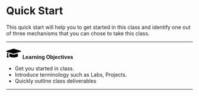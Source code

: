 # Quick Start

This quick start will help you to get started in this class and
identify one out of three mechanisms that you can chose to take this
class.


---

![](images/learning.png) **Learning Objectives**

* Get you started in class.
* Introduce terminology such as Labs, Projects.
* Quickly outline class deliverables

---
